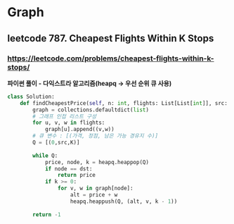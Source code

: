 # Graph

## leetcode 787. Cheapest Flights Within K Stops

### https://leetcode.com/problems/cheapest-flights-within-k-stops/

**파이썬 풀이 - 다익스트라 알고리즘(heapq -> 우선 순위 큐 사용)**

```py
class Solution:
    def findCheapestPrice(self, n: int, flights: List[List[int]], src: int, dst: int, K: int) -> int:
        graph = collections.defaultdict(list)
        # 그래프 인접 리스트 구성
        for u, v, w in flights:
            graph[u].append((v,w))
        # 큐 변수 : [(가격, 정점, 남은 가능 경유지 수)]
        Q = [(0,src,K)]
        
        while Q:
            price, node, k = heapq.heappop(Q)
            if node == dst:
                return price
            if k >= 0:
                for v, w in graph[node]:
                    alt = price + w
                    heapq.heappush(Q, (alt, v, k - 1))
        
        return -1
```